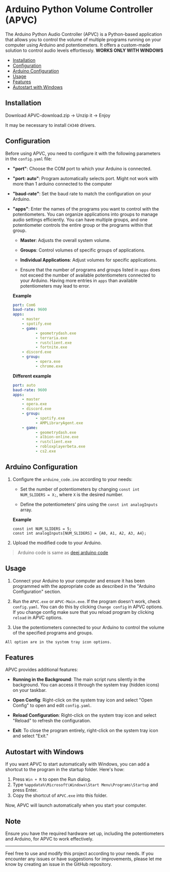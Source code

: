 # Arduino Python Volume Controller (APVC)

The Arduino Python Audio Controller (APVC) is a Python-based application that allows you to control the volume of multiple programs running on your computer using Arduino and potentiometers. It offers a custom-made solution to control audio levels effortlessly.
**WORKS ONLY WITH WINDOWS**

-   [Installation](#installation)
-   [Configuration](#configuration)
-   [Arduino Configuration](#arduino-configuration)
-   [Usage](#usage)
-   [Features](#features)
-   [Autostart with Windows](#Autostart-with-Windows)

## Installation

Download APVC-download.zip -> Unzip it -> Enjoy

It may be necessary to install `CH340` drivers.

## Configuration

Before using APVC, you need to configure it with the following parameters in the `config.yaml` file:

-   **"port"**: Choose the COM port to which your Arduino is connected.

-   **"port: auto"**: Program automatically selects port. Might not work with more than 1 arduino connected to the computer

-   **"baud-rate"**: Set the baud rate to match the configuration on your Arduino.

-   **"apps"**: Enter the names of the programs you want to control with the potentiometers. You can organize applications into groups to manage audio settings efficiently. You can have multiple groups, and one potentiometer controls the entire group or the programs within that group.

    -   **Master**: Adjusts the overall system volume.
    -   **Groups**: Control volumes of specific groups of applications.
    -   **Individual Applications**: Adjust volumes for specific applications.

    -   Ensure that the number of programs and groups listed in `apps` does not exceed the number of available potentiometers connected to your Arduino. Having more entries in `apps` than available potentiometers may lead to error.

    **Example**

    ```yaml
    port: Com6
    baud-rate: 9600
    apps:
        - master
        - spotify.exe
        - game:
              - geometrydash.exe
              - terraria.exe
              - rustclient.exe
              - fortnite.exe
        - discord.exe
        - group:
              - opera.exe
              - chrome.exe
    ```

    **Different example**

    ```yaml
    port: auto
    baud-rate: 9600
    apps:
        - master
        - opera.exe
        - discord.exe
        - group:
              - spotify.exe
              - AMPLibraryAgent.exe
        - game:
              - geometrydash.exe
              - albion-online.exe
              - rustclient.exe
              - robloxplayerbeta.exe
              - cs2.exe
    ```

## Arduino Configuration

1. Configure the `arduino_code.ino` according to your needs:

    - Set the number of potentiometers by changing `const int NUM_SLIDERS = X;`, where `X` is the desired number.

    - Define the potentiometers' pins using the `const int analogInputs` array.

    **Example**

    ```
    const int NUM_SLIDERS = 5;
    const int analogInputs[NUM_SLIDERS] = {A0, A1, A2, A3, A4};
    ```

2. Upload the modified code to your Arduino.

> Arduino code is same as [deej arduino code](https://github.com/omriharel/deej)

## Usage

1. Connect your Arduino to your computer and ensure it has been programmed with the appropriate code as described in the "Arduino Configuration" section.

2. Run the `APVC.exe` or `APVC-Main.exe`. If the program doesn't work, check `config.yaml`. You can do this by clicking `Change config` in APVC options. If you change config make sure that you reload program by clicking `reload` in APVC options.

3. Use the potentiometers connected to your Arduino to control the volume of the specified programs and groups.

`All option are in the system tray icon options.`

## Features

APVC provides additional features:

-   **Running in the Background**: The main script runs silently in the background. You can access it through the system tray (hidden icons) on your taskbar.

-   **Open Config**: Right-click on the system tray icon and select "Open Config" to open and edit `config.yaml`.

-   **Reload Configuration**: Right-click on the system tray icon and select "Reload" to refresh the configuration.

-   **Exit**: To close the program entirely, right-click on the system tray icon and select "Exit."

## Autostart with Windows

If you want APVC to start automatically with Windows, you can add a shortcut to the program in the startup folder. Here's how:

1. Press `Win + R` to open the Run dialog.
2. Type `%appdata%\Microsoft\Windows\Start Menu\Programs\Startup` and press Enter.
3. Copy the shortcut of `APVC.exe` into this folder.

Now, APVC will launch automatically when you start your computer.

## Note

Ensure you have the required hardware set up, including the potentiometers and Arduino, for APVC to work effectively.

---

Feel free to use and modify this project according to your needs. If you encounter any issues or have suggestions for improvements, please let me know by creating an issue in the GitHub repository.
